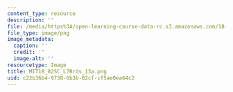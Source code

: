 ```yaml
---
content_type: resource
description: ''
file: /media/https%3A/open-learning-course-data-rc.s3.amazonaws.com/18-02sc-multivariable-calculus-fall-2010/c22b36b497386b3b82cfcf5ae0ea64c2_MIT18_02SC_L7Brds_13a.png
file_type: image/png
image_metadata:
  caption: ''
  credit: ''
  image-alt: ''
resourcetype: Image
title: MIT18_02SC_L7Brds_13a.png
uid: c22b36b4-9738-6b3b-82cf-cf5ae0ea64c2
---
```

